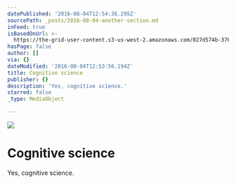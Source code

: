 ```yaml
---
datePublished: '2016-08-04T12:54:36.295Z'
sourcePath: _posts/2016-08-04-another-section.md
inFeed: true
isBasedOnUrl: >-
  https://the-grid-user-content.s3-us-west-2.amazonaws.com/027d574b-376c-4251-b4f4-1bd619f8c6ff.png
hasPage: false
author: []
via: {}
dateModified: '2016-08-04T12:53:56.194Z'
title: Cognitive science
publisher: {}
description: 'Yes, cognitive science.'
starred: false
_type: MediaObject

---
```

![](https://the-grid-user-content.s3-us-west-2.amazonaws.com/10872366-9c20-4500-b704-37d5821e90d4.png)

# Cognitive science

Yes, cognitive science.